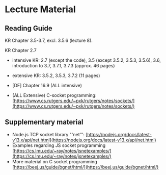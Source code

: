 # Lecture Material

## Reading Guide

KR Chapter 3.5-3.7, excl.  3.5.6 (lecture 8). 

KR Chapter 2.7

- intensive KR: 2.7 (except the code), 3.5 (except 3.5.2, 3.5.3, 3.5.6), 3.6, introduction to 3.7, 3.7.1, 3.7.3 (approx. 46 pages)
- extensive KR: 3.5.2, 3.5.3, 3.7.2 (11 pages)

- \[DF\] Chapter 16.9 (ALL intensive) 
- (ALL Extensive) C-socket programming: [https://www.cs.rutgers.edu/~pxk/rutgers/notes/sockets/](https://www.cs.rutgers.edu/~pxk/rutgers/notes/sockets/)

## Supplementary material

- Node.js TCP socket library "'net'": [https://nodejs.org/docs/latest-v13.x/api/net.html](https://nodejs.org/docs/latest-v13.x/api/net.html)
- Examples regarding JS socket programming [https://cs.lmu.edu/~ray/notes/jsnetexamples/](https://cs.lmu.edu/~ray/notes/jsnetexamples/)
- More material on C socket programming [https://beej.us/guide/bgnet/html/](https://beej.us/guide/bgnet/html/)